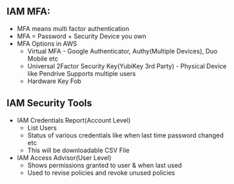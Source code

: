 ## IAM MFA:
- MFA means multi factor authentication
- MFA = Password + Security Device you own
- MFA Options in AWS
    - Virtual MFA - Google Authenticator, Authy(Multiple Devices), Duo Mobile etc
    - Universal 2Factor Security Key(YubiKey 3rd Party) - Physical Device like Pendrive Supports multiple users
    - Hardware Key Fob
## IAM Security Tools
- IAM Credentials Report(Account Level)
   -  List Users
   -  Status of various credentials like when last time password changed etc
   -  This will be downloadable CSV File
- IAM Access Advisor(User Level)
  -  Shows permissions granted to user & when last used
  -  Used to revise policies and revoke unused policies
